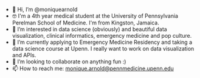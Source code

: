 - 👋 Hi, I’m @moniquearnold
- 🤓 I'm a 4th year medical student at the University of Pennsylvania Perelman School of Medicine. I'm from Kingston, Jamaica.
- 👀 I’m interested in data science (obviously) and beautiful data visualization, clinical informatics, emergency medicine and pop culture.
- 🌱 I’m currently applying to Emergency Medicine Residency and taking a data science course at Upenn. I really want to work on data visualization and APIs.
- 💞️ I’m looking to collaborate on anything fun :)
- 📫 How to reach me: monique.arnold@pennmedicine.upenn.edu

<!---
moniquearnold/moniquearnold is a ✨ special ✨ repository because its `README.md` (this file) appears on your GitHub profile.
You can click the Preview link to take a look at your changes.
--->

